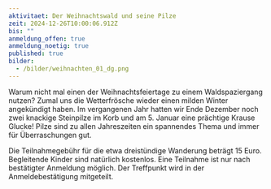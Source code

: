 ```yaml
---
aktivitaet: Der Weihnachtswald und seine Pilze
zeit: 2024-12-26T10:00:06.912Z
bis: ""
anmeldung_offen: true
anmeldung_noetig: true
published: true
bilder:
  - /bilder/weihnachten_01_dg.png
---
```

Warum nicht mal einen der Weihnachtsfeiertage zu einem Waldspaziergang nutzen? Zumal uns die Wetterfrösche wieder einen milden Winter angekündigt haben. Im vergangenen Jahr hatten wir Ende Dezember noch zwei knackige Steinpilze im Korb und am 5. Januar eine prächtige Krause Glucke! Pilze sind zu allen Jahreszeiten ein spannendes Thema und immer für Überraschungen gut.

Die Teilnahmegebühr für die etwa dreistündige Wanderung beträgt 15 Euro. Begleitende Kinder sind natürlich kostenlos. Eine Teilnahme ist nur nach bestätigter Anmeldung möglich. Der Treffpunkt wird in der Anmeldebestätigung mitgeteilt.
